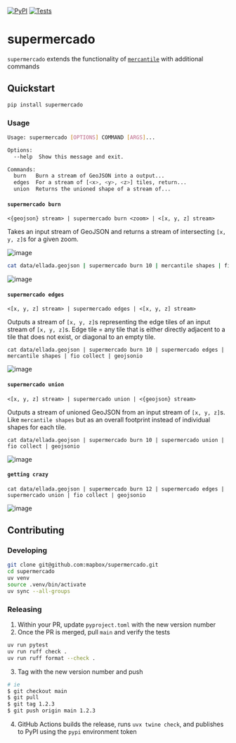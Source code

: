 [![PyPI](https://img.shields.io/pypi/v/supermercado.svg)](https://pypi.org/project/supermercado/) [![Tests](https://github.com/mapbox/supermercado/actions/workflows/tests.yml/badge.svg)](https://github.com/mapbox/supermercado/actions/workflows/tests.yml)

# supermercado

`supermercado` extends the functionality of [`mercantile`](https://github.com/mapbox/mercantile) with additional commands


## Quickstart

```sh
pip install supermercado
```

### Usage

```sh
Usage: supermercado [OPTIONS] COMMAND [ARGS]...

Options:
  --help  Show this message and exit.

Commands:
  burn   Burn a stream of GeoJSON into a output...
  edges  For a stream of [<x>, <y>, <z>] tiles, return...
  union  Returns the unioned shape of a stream of...
```

#### `supermercado burn`

```
<{geojson} stream> | supermercado burn <zoom> | <[x, y, z] stream>
```

Takes an input stream of GeoJSON and returns a stream of intersecting `[x, y, z]`s for a given zoom.

![image](https://cloud.githubusercontent.com/assets/5084513/14003508/94bc0994-f110-11e5-8e99-e9aadf07bf8d.png)

```sh
cat data/ellada.geojson | supermercado burn 10 | mercantile shapes | fio collect
```

![image](https://cloud.githubusercontent.com/assets/5084513/14003559/d5427ba6-f110-11e5-80d5-a2aba6433e77.png)

#### `supermercado edges`
```
<[x, y, z] stream> | supermercado edges | <[x, y, z] stream>
```
Outputs a stream of `[x, y, z]`s representing the edge tiles of an input stream of `[x, y, z]`s. Edge tile = any tile that is either directly adjacent to a tile that does not exist, or diagonal to an empty tile.

```
cat data/ellada.geojson | supermercado burn 10 | supermercado edges | mercantile shapes | fio collect | geojsonio
```

![image](https://cloud.githubusercontent.com/assets/5084513/14003587/01e8e370-f111-11e5-8df4-ac3ae07bbf92.png)


#### `supermercado union`

```
<[x, y, z] stream> | supermercado union | <{geojson} stream>
```

Outputs a stream of unioned GeoJSON from an input stream of `[x, y, z]`s. Like `mercantile shapes` but as an overall footprint instead of individual shapes for each tile.

```
cat data/ellada.geojson | supermercado burn 10 | supermercado union | fio collect | geojsonio
```

![image](https://cloud.githubusercontent.com/assets/5084513/14003622/365af88c-f111-11e5-8712-28f42253e270.png)


#### `getting crazy`

```
cat data/ellada.geojson | supermercado burn 12 | supermercado edges | supermercado union | fio collect | geojsonio

```

![image](https://cloud.githubusercontent.com/assets/5084513/14003951/ccfecf3c-f113-11e5-943b-94bd6eca1536.png)


## Contributing

### Developing

```sh
git clone git@github.com:mapbox/supermercado.git
cd supermercado
uv venv
source .venv/bin/activate
uv sync --all-groups
```

### Releasing

1. Within your PR, update `pyproject.toml` with the new version number
2. Once the PR is merged, pull `main` and verify the tests

```sh
uv run pytest
uv run ruff check .
uv run ruff format --check .
```

3. Tag with the new version number and push

```sh
# ie
$ git checkout main
$ git pull
$ git tag 1.2.3
$ git push origin main 1.2.3
```

4. GitHub Actions builds the release, runs `uvx twine check`, and publishes to PyPI
using the `pypi` environment token
